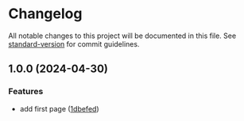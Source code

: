 # Changelog

All notable changes to this project will be documented in this file. See [standard-version](https://github.com/conventional-changelog/standard-version) for commit guidelines.

## 1.0.0 (2024-04-30)


### Features

* add first page ([1dbefed](https://github.com/WMCharles/conventional-commit-versioning/commit/1dbefed1e762fa3a3a4929c31bfc80e45a230d2d))
